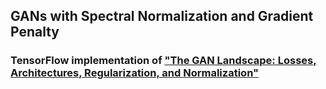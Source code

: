 ## GANs with Spectral Normalization and Gradient Penalty
### TensorFlow implementation of ["The GAN Landscape: Losses, Architectures, Regularization, and Normalization"](https://arxiv.org/pdf/1807.04720.pdf)
